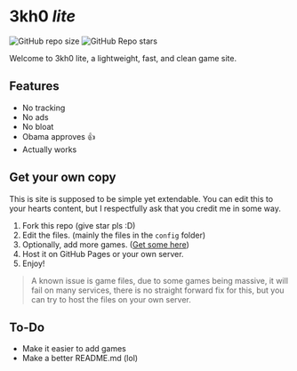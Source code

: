 # 3kh0 *lite*

![GitHub repo size](https://img.shields.io/github/repo-size/3kh0/3kh0-lite)
![GitHub Repo stars](https://img.shields.io/github/stars/3kh0/3kh0-lite)

Welcome to 3kh0 lite, a lightweight, fast, and clean game site.

## Features
- No tracking
- No ads
- No bloat
- Obama approves 👍
- Actually works
  
## Get your own copy

This is site is supposed to be simple yet extendable. You can edit this to your hearts content, but I respectfully ask that you credit me in some way.
1. Fork this repo (give star pls :D)
2. Edit the files. (mainly the files in the `config` folder)
3. Optionally, add more games. ([Get some here](https://gitlab.com/3kh0/3kh0-assets))
4. Host it on GitHub Pages or your own server.
5. Enjoy!

> A known issue is game files, due to some games being massive, it will fail on many services, there is no straight forward fix for this, but you can try to host the files on your own server.

## To-Do
- Make it easier to add games
- Make a better README.md (lol)
